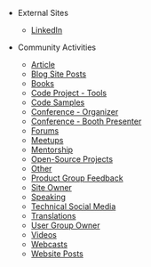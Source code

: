 <!-- docs/_sidebar.md -->

* External Sites
    * [LinkedIn](linkedin.md)

* Community Activities
    * [Article](article.md)
    * [Blog Site Posts](blog-site-posts.md)
    * [Books](books.md)
    * [Code Project - Tools](code-project-tools.md)
    * [Code Samples](code-samples.md)
    * [Conference - Organizer](conference-organizer.md)
    * [Conference - Booth Presenter](conference-booth-presenter.md)
    * [Forums](forums.md)
    * [Meetups](meetups.md)
    * [Mentorship](mentorship.md)
    * [Open-Source Projects](open-source-projects.md)
    * [Other](other.md)
    * [Product Group Feedback](product-group-feedback.md)
    * [Site Owner](site-owner.md)
    * [Speaking](speaking.md)
    * [Technical Social Media](technical-social-media.md)
    * [Translations](translations.md)
    * [User Group Owner](user-group-owner.md)
    * [Videos](videos.md)
    * [Webcasts](webcasts.md)
    * [Website Posts](website-posts.md)